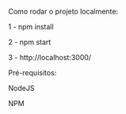 Como rodar o projeto localmente:


1 - npm install

2 - npm start

3 - http://localhost:3000/


Pré-requisitos:

NodeJS

NPM
